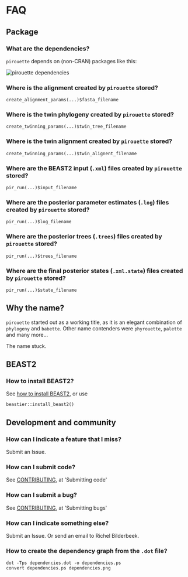 # FAQ

## Package

### What are the dependencies?

`pirouette` depends on (non-CRAN) packages like this:

![pirouette dependencies](pirouette.png)

### Where is the alignment created by `pirouette` stored?

```{r}
create_alignment_params(...)$fasta_filename
```

### Where is the twin phylogeny created by `pirouette` stored?

```{r}
create_twinning_params(...)$twin_tree_filename
```

### Where is the twin alignment created by `pirouette` stored?

```{r}
create_twinning_params(...)$twin_alignent_filename
```

### Where are the BEAST2 input (`.xml`) files created by `pirouette` stored?

```{r}
pir_run(...)$input_filename
```

### Where are the posterior parameter estimates (`.log`) files created by `pirouette` stored?

```{r}
pir_run(...)$log_filename
```

### Where are the posterior trees (`.trees`) files created by `pirouette` stored?

```{r}
pir_run(...)$trees_filename
```

### Where are the final posterior states (`.xml.state`) files created by `pirouette` stored?

```{r}
pir_run(...)$state_filename
```

## Why the name?

`pirouette` started out as a working title, as it is an elegant
combination of `phylogeny` and `babette`. Other name contenders 
were `phyrouette`, `palette` and many more...

The name stuck.

## BEAST2

### How to install BEAST2?

See [how to install BEAST2](https://github.com/ropensci/beastier/blob/master/install_beast2.md),
or use

```{r}
beastier::install_beast2()
```

## Development and community

### How can I indicate a feature that I miss?

Submit an Issue.

### How can I submit code?

See [CONTRIBUTING](../CONTRIBUTING.md), at 'Submitting code'

### How can I submit a bug?

See [CONTRIBUTING](../CONTRIBUTING.md), at 'Submitting bugs' 

### How can I indicate something else?

Submit an Issue. Or send an email to Richel Bilderbeek.

### How to create the dependency graph from the `.dot` file?

```
dot -Tps dependencies.dot -o dependencies.ps
convert dependencies.ps dependencies.png
```


